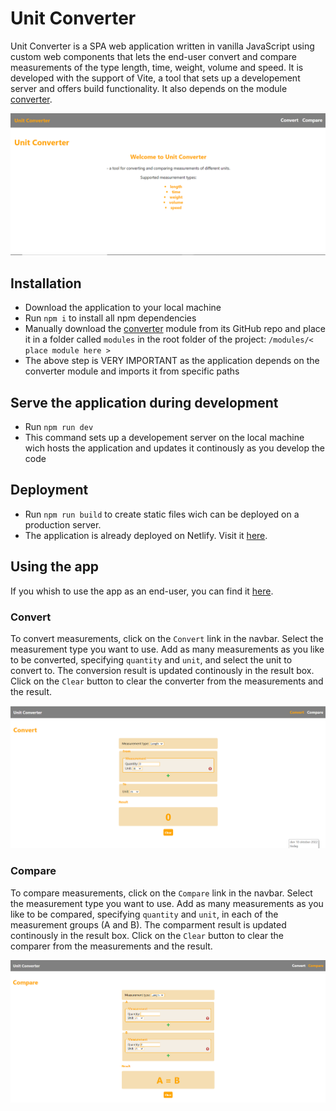 # Unit Converter
Unit Converter is a SPA web application written in vanilla JavaScript using custom web components that lets the end-user convert and compare measurements of the type length, time, weight, volume and speed. It is developed with the support of Vite, a tool that sets up a developement server and offers build functionality. It also depends on the module [converter](https://github.com/EllinorHenriksson/converter).

![Start page](./images/start-page.png)

## Installation
- Download the application to your local machine
- Run ``npm i`` to install all npm dependencies
- Manually download the [converter](https://github.com/EllinorHenriksson/converter) module from its GitHub repo and place it in a folder called ``modules`` in the root folder of the project: ``/modules/< place module here >``
- The above step is VERY IMPORTANT as the application depends on the converter module and imports it from specific paths

## Serve the application during development
- Run ``npm run dev``
- This command sets up a developement server on the local machine wich hosts the application and updates it continously as you develop the code

## Deployment
- Run ``npm run build`` to create static files wich can be deployed on a production server.
- The application is already deployed on Netlify. Visit it [here](https://heartfelt-paletas-b77118.netlify.app).

## Using the app
If you whish to use the app as an end-user, you can find it [here](https://heartfelt-paletas-b77118.netlify.app).

### Convert
To convert measurements, click on the ``Convert`` link in the navbar. Select the measurement type you want to use. Add as many measurements as you like to be converted, specifying ``quantity`` and ``unit``, and select the unit to convert to. The conversion result is updated continously in the result box. Click on the ``Clear`` button to clear the converter from the measurements and the result.

![Converter](./images/convert.png)

### Compare
To compare measurements, click on the ``Compare`` link in the navbar. Select the measurement type you want to use. Add as many measurements as you like to be compared, specifying ``quantity`` and ``unit``, in each of the measurement groups (A and B). The comparment result is updated continously in the result box. Click on the ``Clear`` button to clear the comparer from the measurements and the result.

![Comparer](./images/compare.png)
